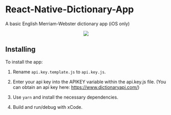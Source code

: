 # React-Native-Dictionary-App
A basic English Merriam-Webster dictionary app (iOS only)

<p align="center">
  <img src="./DictionaryAppDemo.gif"/>
</p>

## Installing
To install the app:

1. Rename ```api.key.template.js``` to ```api.key.js```.

2. Enter your api key into the APIKEY variable within the api.key.js file. (You can obtain an api key here: https://www.dictionaryapi.com/)

3. Use ```yarn``` and install the necessary dependencies.

4. Build and run/debug with xCode.
